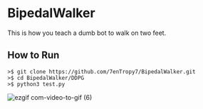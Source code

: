 # BipedalWalker
This is how you teach a dumb bot to walk on two feet.

## How to Run
```
>$ git clone https://github.com/7enTropy7/BipedalWalker.git
>$ cd BipedalWalker/DDPG
>$ python3 test.py
```

![ezgif com-video-to-gif (6)](https://user-images.githubusercontent.com/36446402/72104672-fd1b1700-3351-11ea-86ed-d179a370d159.gif)
